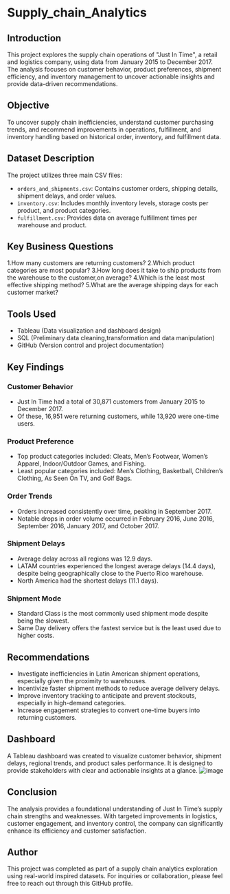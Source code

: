 # Supply_chain_Analytics

## Introduction

This project explores the supply chain operations of "Just In Time", a retail and logistics company, using data from January 2015 to December 2017. The analysis focuses on customer behavior, product preferences, shipment efficiency, and inventory management to uncover actionable insights and provide data-driven recommendations.

## Objective

To uncover supply chain inefficiencies, understand customer purchasing trends, and recommend improvements in operations, fulfillment, and inventory handling based on historical order, inventory, and fulfillment data.

## Dataset Description

The project utilizes three main CSV files:

- `orders_and_shipments.csv`: Contains customer orders, shipping details, shipment delays, and order values.
- `inventory.csv`: Includes monthly inventory levels, storage costs per product, and product categories.
- `fulfillment.csv`: Provides data on average fulfillment times per warehouse and product.

## Key Business Questions

1.How many customers are returning customers?
2.Which product categories are most popular?
3.How long does it take to ship products from the warehouse to the customer,on average?
4.Which is the least most effective shipping method?
5.What are the average shipping days for each customer market?


## Tools Used

- Tableau (Data visualization and dashboard design)
- SQL (Preliminary data cleaning,transformation and data manipulation)
- GitHub (Version control and project documentation)

## Key Findings

### Customer Behavior
- Just In Time had a total of 30,871 customers from January 2015 to December 2017.
- Of these, 16,951 were returning customers, while 13,920 were one-time users.

### Product Preference
- Top product categories included: Cleats, Men’s Footwear, Women’s Apparel, Indoor/Outdoor Games, and Fishing.
- Least popular categories included: Men’s Clothing, Basketball, Children’s Clothing, As Seen On TV, and Golf Bags.

### Order Trends
- Orders increased consistently over time, peaking in September 2017.
- Notable drops in order volume occurred in February 2016, June 2016, September 2016, January 2017, and October 2017.

### Shipment Delays
- Average delay across all regions was 12.9 days.
- LATAM countries experienced the longest average delays (14.4 days), despite being geographically close to the Puerto Rico warehouse.
- North America had the shortest delays (11.1 days).

### Shipment Mode
- Standard Class is the most commonly used shipment mode despite being the slowest.
- Same Day delivery offers the fastest service but is the least used due to higher costs.

## Recommendations

- Investigate inefficiencies in Latin American shipment operations, especially given the proximity to warehouses.
- Incentivize faster shipment methods to reduce average delivery delays.
- Improve inventory tracking to anticipate and prevent stockouts, especially in high-demand categories.
- Increase engagement strategies to convert one-time buyers into returning customers.

## Dashboard

A Tableau dashboard was created to visualize customer behavior, shipment delays, regional trends, and product sales performance. It is designed to provide stakeholders with clear and actionable insights at a glance.
![image](https://github.com/user-attachments/assets/5473d262-965e-45e0-9cce-c8a9a13aa0d1)

## Conclusion

The analysis provides a foundational understanding of Just In Time’s supply chain strengths and weaknesses. With targeted improvements in logistics, customer engagement, and inventory control, the company can significantly enhance its efficiency and customer satisfaction.

## Author

This project was completed as part of a supply chain analytics exploration using real-world inspired datasets. For inquiries or collaboration, please feel free to reach out through this GitHub profile.
